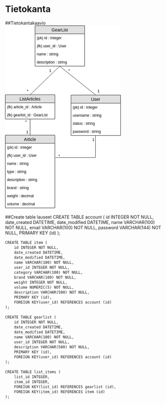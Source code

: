 # Tietokanta

##Tietokantakaavio
![Tietokantakaavio](https://github.com/juhakaup/ReissuReppu/blob/master/documents/tsoha.png  "Tietokantakaavio")

##Create table lauseet
	CREATE TABLE account (
    	id INTEGER NOT NULL, 
		date_created DATETIME, 
		date_modified DATETIME, 
		name VARCHAR(100) NOT NULL, 
		email VARCHAR(100) NOT NULL, 
		password VARCHAR(144) NOT NULL, 
		PRIMARY KEY (id)
	);

	CREATE TABLE item (
		id INTEGER NOT NULL, 
		date_created DATETIME, 
		date_modified DATETIME, 
		name VARCHAR(100) NOT NULL, 
		user_id INTEGER NOT NULL, 
		category VARCHAR(100) NOT NULL, 
		brand VARCHAR(100) NOT NULL, 
		weight INTEGER NOT NULL, 
		volume NUMERIC(5) NOT NULL, 
		description VARCHAR(500) NOT NULL, 
		PRIMARY KEY (id), 
		FOREIGN KEY(user_id) REFERENCES account (id)
	);

	CREATE TABLE gearlist (
		id INTEGER NOT NULL, 
		date_created DATETIME, 
		date_modified DATETIME, 
		name VARCHAR(100) NOT NULL, 
		user_id INTEGER NOT NULL, 
		description VARCHAR(500) NOT NULL, 
		PRIMARY KEY (id), 
		FOREIGN KEY(user_id) REFERENCES account (id)
	);

	CREATE TABLE list_items (
		list_id INTEGER, 
		item_id INTEGER, 
		FOREIGN KEY(list_id) REFERENCES gearlist (id), 
		FOREIGN KEY(item_id) REFERENCES item (id)
	);
